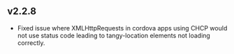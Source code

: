 
## v2.2.8
- Fixed issue where XMLHttpRequests in cordova apps using CHCP would not use status code leading to tangy-location elements not loading correctly.
